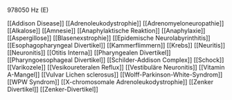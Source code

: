 978050 Hz (E)

[[Addison Disease]]
[[Adrenoleukodystrophie]]
[[Adrenomyeloneuropathie]]
[[Alkalose]]
[[Amnesie]]
[[Anaphylaktische Reaktion]]
[[Anaphylaxie]]
[[Aspergillose]]
[[Blasenexstrophie]]
[[Epidemische Neurolabyrinthitis]]
[[Esophagopharyngeal Divertikel]]
[[Kammerflimmern]]
[[Krebs]]
[[Neuritis]]
[[Neuronitis]]
[[Otitis Interna]]
[[Pharyngealen Divertikel]]
[[Pharyngoesophageal Divertikel]]
[[Schilder-Addison Complex]]
[[Schock]]
[[Varikozele]]
[[Vesikoureteralen Reflux]]
[[Vestibuläre Neuronitis]]
[[Vitamin A-Mangel]]
[[Vulvar Lichen sclerosus]]
[[Wolff-Parkinson-White-Syndrom]]
[[WPW Syndrom]]
[[X-chromosomale Adrenoleukodystrophie]]
[[Zenker Divertikel]]
[[Zenker-Divertikel]]